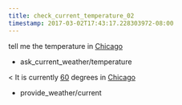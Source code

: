 ```yaml
---
title: check_current_temperature_02
timestamp: 2017-03-02T17:43:17.228303972-08:00
---
```


tell me the temperature in [Chicago](city)
* ask_current_weather/temperature

< It is currently [60](temperature) degrees in [Chicago](city)
* provide_weather/current
